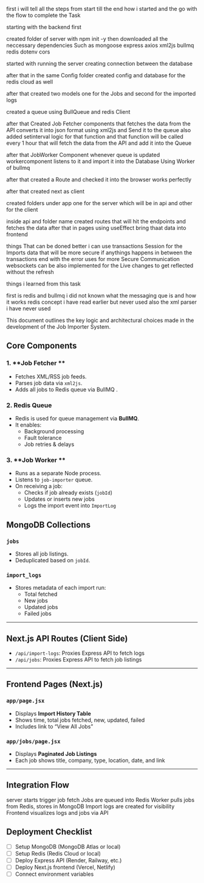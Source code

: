first i will tell all the steps from start till the end how i started and the go with the flow to complete the Task

starting with the backend first

created folder of server with npm init -y
then downloaded all the neccessary dependencies Such as mongoose express axios xml2js bullmq redis dotenv cors

started with running the server
creating connection between the database

after that in the same Config folder created config and database for the redis cloud as well

after that created two models one for the Jobs and second for the imported logs

created a queue using BullQueue and redis Client

after that Created Job Fetcher components that fetches the data from the API converts it into json format using xml2js and Send it to the queue
also added setinterval logic for that function and that function will be called every 1 hour that will fetch the data from the API and add it into the Queue

after that JobWorker Component whenever queue is updated workercomponent listens to it and import it into the Database
Using Worker of bullmq

after that created a Route and checked it into the browser
works perfectly

after that created next as client

created folders under app one for the server which will be in api and other for the client

inside api and folder name created routes that will hit the endpoints and fetches the data after that in pages using useEffect bring thaat data into frontend

things That can be doned better
i can use transactions Session for the Imports data that will be more secure if anythings happens in between the transactions end with the error
uses for more Secure Communication
websockets can be also implemented for the Live changes to get reflected without the refresh

things i learned from this task

first is redis and bullmq
i did not known what the messaging que is and how it works
redis concept i have read earlier but never used
also the xml parser i have never used

This document outlines the key logic and architectural choices made in the development of the Job Importer System.

## Core Components

### 1. **Job Fetcher **

- Fetches XML/RSS job feeds.
- Parses job data via `xml2js`.
- Adds all jobs to Redis queue via BullMQ .

### 2. **Redis Queue**

- Redis is used for queue management via **BullMQ**.
- It enables:
  - Background processing
  - Fault tolerance
  - Job retries & delays

### 3. **Job Worker **

- Runs as a separate Node process.
- Listens to `job-importer` queue.
- On receiving a job:
  - Checks if job already exists (`jobId`)
  - Updates or inserts new jobs
  - Logs the import event into `ImportLog`

## MongoDB Collections

### `jobs`

- Stores all job listings.
- Deduplicated based on `jobId`.

### `import_logs`

- Stores metadata of each import run:
  - Total fetched
  - New jobs
  - Updated jobs
  - Failed jobs

---

## Next.js API Routes (Client Side)

- `/api/import-logs`: Proxies Express API to fetch logs
- `/api/jobs`: Proxies Express API to fetch job listings

---

## Frontend Pages (Next.js)

### `app/page.jsx`

- Displays **Import History Table**
- Shows time, total jobs fetched, new, updated, failed
- Includes link to “View All Jobs”

### `app/jobs/page.jsx`

- Displays **Paginated Job Listings**
- Each job shows title, company, type, location, date, and link

---

## Integration Flow

server starts trigger job fetch
Jobs are queued into Redis
Worker pulls jobs from Redis, stores in MongoDB
Import logs are created for visibility
Frontend visualizes logs and jobs via API

## Deployment Checklist

- [ ] Setup MongoDB (MongoDB Atlas or local)
- [ ] Setup Redis (Redis Cloud or local)
- [ ] Deploy Express API (Render, Railway, etc.)
- [ ] Deploy Next.js frontend (Vercel, Netlify)
- [ ] Connect environment variables
